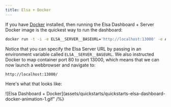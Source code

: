 ```yaml
---
title: Elsa + Docker
---
```


If you have [Docker](http://docker.com/) installed, then running the Elsa Dashboard + Server Docker image is the quickest way to run the dashboard:

```bash
docker run -t -i -e ELSA__SERVER__BASEURL='http://localhost:13000' -e ASPNETCORE_ENVIRONMENT='Development' -p 13000:80 elsaworkflows/elsa-dashboard-and-server:latest
```

Notice that you can specify the Elsa Server URL by passing in an environment variable called `ELSA__SERVER__BASEURL`.
We also instructed Docker to map container port 80 to port 13000, which means that we can now launch a webbrowser and navigate to:

```
http://localhost:13000/
```

Here's what that looks like:

![Elsa Dashboard + Docker](assets/quickstarts/quickstarts-elsa-dashboard-docker-animation-1.gif" /%}